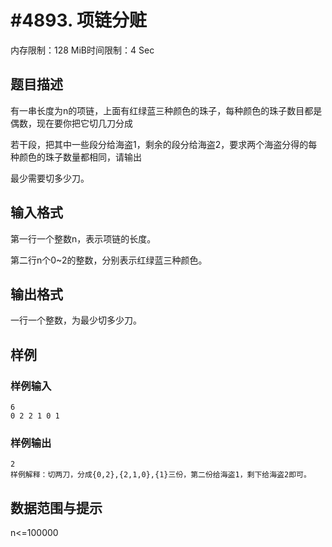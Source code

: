 # #4893. 项链分赃

内存限制：128 MiB时间限制：4 Sec

## 题目描述

有一串长度为n的项链，上面有红绿蓝三种颜色的珠子，每种颜色的珠子数目都是偶数，现在要你把它切几刀分成

若干段，把其中一些段分给海盗1，剩余的段分给海盗2，要求两个海盗分得的每种颜色的珠子数量都相同，请输出

最少需要切多少刀。

## 输入格式

第一行一个整数n，表示项链的长度。

第二行n个0~2的整数，分别表示红绿蓝三种颜色。

## 输出格式

一行一个整数，为最少切多少刀。

## 样例

### 样例输入

    
    6
    0 2 2 1 0 1
    

### 样例输出

    
    2
    样例解释：切两刀，分成{0,2},{2,1,0},{1}三份，第二份给海盗1，剩下给海盗2即可。
    
    
    

## 数据范围与提示

n<=100000
